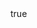 ---
info:
  name: YAK-38
  image: /img/aircraft/bomber/ussr/5_yak-38.png
  class: Бомбардировщик
  country: СССР
  cost: 70
  year: 1974

body:
  hp: 10
  armor_front: 0
  armor_side: 0
  armor_rear: 0
  armor_top: 0
  ecm: 0
  stealth: Плохо
  air_detection: Хорошо
  speed: 600
  turn_radius: 300
  fuel: 2500
  tot: 75

napalm_bomb:
  name: ZB500
  attr_nplm: true
  ammo: 4
  range_ground: 3500
  accuracy: 10
  suppression: 150
  rate_of_fire: 42
---